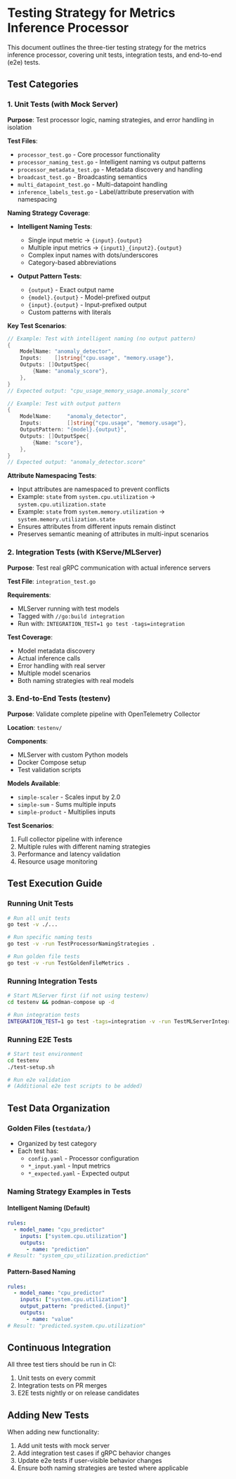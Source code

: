 # Testing Strategy for Metrics Inference Processor

This document outlines the three-tier testing strategy for the metrics inference processor, covering unit tests, integration tests, and end-to-end (e2e) tests.

## Test Categories

### 1. Unit Tests (with Mock Server)

**Purpose**: Test processor logic, naming strategies, and error handling in isolation

**Test Files**:
- `processor_test.go` - Core processor functionality
- `processor_naming_test.go` - Intelligent naming vs output patterns
- `processor_metadata_test.go` - Metadata discovery and handling
- `broadcast_test.go` - Broadcasting semantics
- `multi_datapoint_test.go` - Multi-datapoint handling
- `inference_labels_test.go` - Label/attribute preservation with namespacing

**Naming Strategy Coverage**:
- **Intelligent Naming Tests**:
  - Single input metric → `{input}.{output}`
  - Multiple input metrics → `{input1}_{input2}.{output}`
  - Complex input names with dots/underscores
  - Category-based abbreviations
  
- **Output Pattern Tests**:
  - `{output}` - Exact output name
  - `{model}.{output}` - Model-prefixed output
  - `{input}.{output}` - Input-prefixed output
  - Custom patterns with literals

**Key Test Scenarios**:
```go
// Example: Test with intelligent naming (no output pattern)
{
    ModelName: "anomaly_detector",
    Inputs:    []string{"cpu.usage", "memory.usage"},
    Outputs: []OutputSpec{
        {Name: "anomaly_score"},
    },
}
// Expected output: "cpu_usage_memory_usage.anomaly_score"

// Example: Test with output pattern
{
    ModelName:     "anomaly_detector",
    Inputs:        []string{"cpu.usage", "memory.usage"},
    OutputPattern: "{model}.{output}",
    Outputs: []OutputSpec{
        {Name: "score"},
    },
}
// Expected output: "anomaly_detector.score"
```

**Attribute Namespacing Tests**:
- Input attributes are namespaced to prevent conflicts
- Example: `state` from `system.cpu.utilization` → `system.cpu.utilization.state`
- Example: `state` from `system.memory.utilization` → `system.memory.utilization.state`
- Ensures attributes from different inputs remain distinct
- Preserves semantic meaning of attributes in multi-input scenarios

### 2. Integration Tests (with KServe/MLServer)

**Purpose**: Test real gRPC communication with actual inference servers

**Test File**: `integration_test.go`

**Requirements**:
- MLServer running with test models
- Tagged with `//go:build integration`
- Run with: `INTEGRATION_TEST=1 go test -tags=integration`

**Test Coverage**:
- Model metadata discovery
- Actual inference calls
- Error handling with real server
- Multiple model scenarios
- Both naming strategies with real models

### 3. End-to-End Tests (testenv)

**Purpose**: Validate complete pipeline with OpenTelemetry Collector

**Location**: `testenv/`

**Components**:
- MLServer with custom Python models
- Docker Compose setup
- Test validation scripts

**Models Available**:
- `simple-scaler` - Scales input by 2.0
- `simple-sum` - Sums multiple inputs
- `simple-product` - Multiplies inputs

**Test Scenarios**:
1. Full collector pipeline with inference
2. Multiple rules with different naming strategies
3. Performance and latency validation
4. Resource usage monitoring

## Test Execution Guide

### Running Unit Tests
```bash
# Run all unit tests
go test -v ./...

# Run specific naming tests
go test -v -run TestProcessorNamingStrategies .

# Run golden file tests
go test -v -run TestGoldenFileMetrics .
```

### Running Integration Tests
```bash
# Start MLServer first (if not using testenv)
cd testenv && podman-compose up -d

# Run integration tests
INTEGRATION_TEST=1 go test -tags=integration -v -run TestMLServerIntegration .
```

### Running E2E Tests
```bash
# Start test environment
cd testenv
./test-setup.sh

# Run e2e validation
# (Additional e2e test scripts to be added)
```

## Test Data Organization

### Golden Files (`testdata/`)
- Organized by test category
- Each test has:
  - `config.yaml` - Processor configuration
  - `*_input.yaml` - Input metrics
  - `*_expected.yaml` - Expected output

### Naming Strategy Examples in Tests

#### Intelligent Naming (Default)
```yaml
rules:
  - model_name: "cpu_predictor"
    inputs: ["system.cpu.utilization"]
    outputs:
      - name: "prediction"
# Result: "system_cpu_utilization.prediction"
```

#### Pattern-Based Naming
```yaml
rules:
  - model_name: "cpu_predictor"
    inputs: ["system.cpu.utilization"]
    output_pattern: "predicted.{input}"
    outputs:
      - name: "value"
# Result: "predicted.system.cpu.utilization"
```

## Continuous Integration

All three test tiers should be run in CI:
1. Unit tests on every commit
2. Integration tests on PR merges
3. E2E tests nightly or on release candidates

## Adding New Tests

When adding new functionality:
1. Add unit tests with mock server
2. Add integration test cases if gRPC behavior changes
3. Update e2e tests if user-visible behavior changes
4. Ensure both naming strategies are tested where applicable